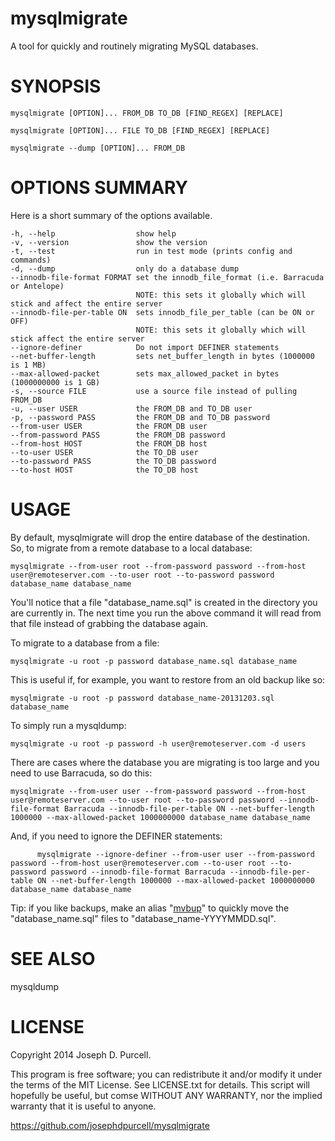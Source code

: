 mysqlmigrate
============

A tool for quickly and routinely migrating MySQL databases.

SYNOPSIS
========

    mysqlmigrate [OPTION]... FROM_DB TO_DB [FIND_REGEX] [REPLACE]

    mysqlmigrate [OPTION]... FILE TO_DB [FIND_REGEX] [REPLACE]

    mysqlmigrate --dump [OPTION]... FROM_DB

OPTIONS SUMMARY
===============

Here is a short summary of the options available.

    -h, --help                  show help
    -v, --version               show the version
    -t, --test                  run in test mode (prints config and commands)
    -d, --dump                  only do a database dump
    --innodb-file-format FORMAT set the innodb_file_format (i.e. Barracuda or Antelope)
                                NOTE: this sets it globally which will stick and affect the entire server
    --innodb-file-per-table ON  sets innodb_file_per_table (can be ON or OFF)
                                NOTE: this sets it globally which will stick affect the entire server
    --ignore-definer            Do not import DEFINER statements
    --net-buffer-length         sets net_buffer_length in bytes (1000000 is 1 MB)
    --max-allowed-packet        sets max_allowed_packet in bytes (1000000000 is 1 GB)
    -s, --source FILE           use a source file instead of pulling FROM_DB
    -u, --user USER             the FROM_DB and TO_DB user
    -p, --password PASS         the FROM_DB and TO_DB password
    --from-user USER            the FROM_DB user
    --from-password PASS        the FROM_DB password
    --from-host HOST            the FROM_DB host
    --to-user USER              the TO_DB user
    --to-password PASS          the TO_DB password
    --to-host HOST              the TO_DB host

USAGE
=====

By default, mysqlmigrate will drop the entire database of the destination. So, to migrate from a remote database to a local database:

    mysqlmigrate --from-user root --from-password password --from-host user@remoteserver.com --to-user root --to-password password database_name database_name

You'll notice that a file "database_name.sql" is created in the directory you are currently in. The next time you run the above command it will read from that file instead of grabbing the database again.

To migrate to a database from a file:

    mysqlmigrate -u root -p password database_name.sql database_name

This is useful if, for example, you want to restore from an old backup like so:

    mysqlmigrate -u root -p password database_name-20131203.sql database_name

To simply run a mysqldump:

    mysqlmigrate -u root -p password -h user@remoteserver.com -d users

There are cases where the database you are migrating is too large and you need to use Barracuda, so do this:

    mysqlmigrate --from-user user --from-password password --from-host user@remoteserver.com --to-user root --to-password password --innodb-file-format Barracuda --innodb-file-per-table ON --net-buffer-length 1000000 --max-allowed-packet 1000000000 database_name database_name

And, if you need to ignore the DEFINER statements:

          mysqlmigrate --ignore-definer --from-user user --from-password password --from-host user@remoteserver.com --to-user root --to-password password --innodb-file-format Barracuda --innodb-file-per-table ON --net-buffer-length 1000000 --max-allowed-packet 1000000000 database_name database_name

Tip: if you like backups, make an alias "[mvbup](https://github.com/josephdpurcell/dotfiles/blob/master/.bash_includes/aliases#L162)" to quickly move the "database_name.sql" files to "database_name-YYYYMMDD.sql".

SEE ALSO
========

mysqldump

LICENSE
=======

Copyright 2014 Joseph D. Purcell.

This program is free software; you can redistribute it and/or modify it under the terms of the MIT License. See LICENSE.txt for details. This script will hopefully be useful, but comse WITHOUT ANY WARRANTY, nor the implied warranty that it is useful to anyone.

https://github.com/josephdpurcell/mysqlmigrate

